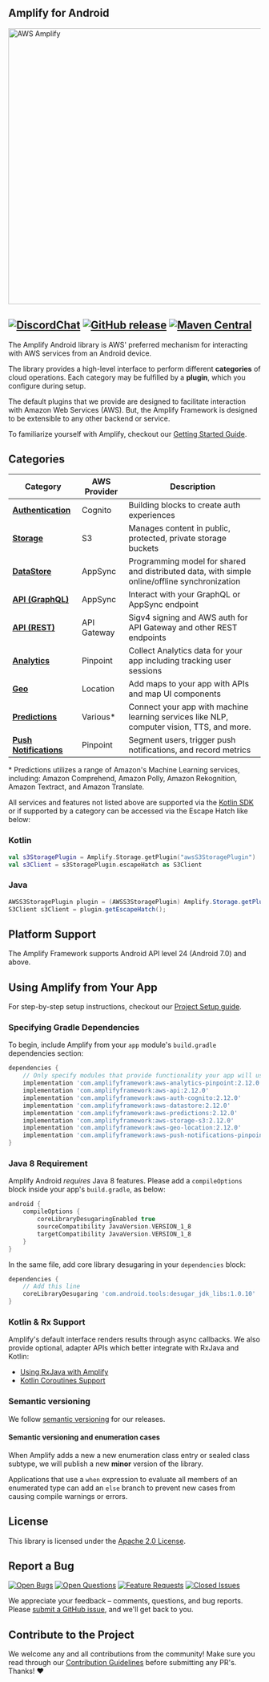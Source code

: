 ## Amplify for Android
<img src="https://s3.amazonaws.com/aws-mobile-hub-images/aws-amplify-logo.png" alt="AWS Amplify" width="550">

[![DiscordChat](https://img.shields.io/discord/308323056592486420?logo=discord)](https://discord.gg/jWVbPfC)
[![GitHub release](https://img.shields.io/github/release/aws-amplify/amplify-android.svg)](https://github.com/aws-amplify/amplify-android/releases)
[![Maven Central](https://img.shields.io/maven-central/v/com.amplifyframework/core.svg)](https://search.maven.org/search?q=g:com.amplifyframework%20a:core)
-------------------------------------------------------

The Amplify Android library is AWS' preferred mechanism for interacting
with AWS services from an Android device.

The library provides a high-level interface to perform different
**categories** of cloud operations. Each category may be fulfilled by a
**plugin**, which you configure during setup.

The default plugins that we provide are designed to facilitate
interaction with Amazon Web Services (AWS). But, the Amplify Framework
is designed to be extensible to any other backend or service.

To familiarize yourself with Amplify, checkout our [Getting Started
Guide](https://docs.amplify.aws/start/q/integration/android).

## Categories

| Category                                                                                                     | AWS Provider | Description                                                                                   |
|--------------------------------------------------------------------------------------------------------------|--------------|-----------------------------------------------------------------------------------------------|
| **[Authentication](https://docs.amplify.aws/lib/devpreview/getting-started/q/platform/android)**             | Cognito      | Building blocks to create auth experiences                                                    |
| **[Storage](https://docs.amplify.aws/lib/storage/getting-started/q/platform/android)**                       | S3           | Manages content in public, protected, private storage buckets                                 |
| **[DataStore](https://docs.amplify.aws/lib/datastore/getting-started/q/platform/android)**                   | AppSync      | Programming model for shared and distributed data, with simple online/offline synchronization |
| **[API (GraphQL)](https://docs.amplify.aws/lib/graphqlapi/getting-started/q/platform/android)**              | AppSync      | Interact with your GraphQL or AppSync endpoint                                                |
| **[API (REST)](https://docs.amplify.aws/lib/restapi/getting-started/q/platform/android)**                    | API Gateway  | Sigv4 signing and AWS auth for API Gateway and other REST endpoints                           |
| **[Analytics](https://docs.amplify.aws/lib/analytics/getting-started/q/platform/android)**                   | Pinpoint     | Collect Analytics data for your app including tracking user sessions                          |
| **[Geo](https://docs.amplify.aws/lib/geo/getting-started/q/platform/android)**                               | Location     | Add maps to your app with APIs and map UI components                                          |
| **[Predictions](https://docs.amplify.aws/lib/predictions/getting-started/q/platform/android)**               | Various*     | Connect your app with machine learning services like NLP, computer vision, TTS, and more.     |
| **[Push Notifications](https://docs.amplify.aws/lib/push-notifications/getting-started/q/platform/android)** | Pinpoint     | Segment users, trigger push notifications, and record metrics                                 |

\* Predictions utilizes a range of Amazon's Machine Learning services,
including: Amazon Comprehend, Amazon Polly, Amazon Rekognition, Amazon
Textract, and Amazon Translate.

All services and features not listed above are supported via the [Kotlin SDK](https://github.com/awslabs/aws-sdk-kotlin) or if supported by a category can be accessed via the Escape Hatch like below:

### Kotlin

```kotlin
val s3StoragePlugin = Amplify.Storage.getPlugin("awsS3StoragePlugin")
val s3Client = s3StoragePlugin.escapeHatch as S3Client
```

### Java

```java
AWSS3StoragePlugin plugin = (AWSS3StoragePlugin) Amplify.Storage.getPlugin("awsS3StoragePlugin");
S3Client s3Client = plugin.getEscapeHatch();
```

## Platform Support

The Amplify Framework supports Android API level 24 (Android 7.0) and above.

## Using Amplify from Your App

For step-by-step setup instructions, checkout our [Project Setup
guide](https://docs.amplify.aws/lib/project-setup/prereq/q/platform/android).

### Specifying Gradle Dependencies

To begin, include Amplify from your `app` module's `build.gradle`
dependencies section:

```groovy
dependencies {
    // Only specify modules that provide functionality your app will use
    implementation 'com.amplifyframework:aws-analytics-pinpoint:2.12.0'
    implementation 'com.amplifyframework:aws-api:2.12.0'
    implementation 'com.amplifyframework:aws-auth-cognito:2.12.0'
    implementation 'com.amplifyframework:aws-datastore:2.12.0'
    implementation 'com.amplifyframework:aws-predictions:2.12.0'
    implementation 'com.amplifyframework:aws-storage-s3:2.12.0'
    implementation 'com.amplifyframework:aws-geo-location:2.12.0'
    implementation 'com.amplifyframework:aws-push-notifications-pinpoint:2.12.0'
}
```

### Java 8 Requirement

Amplify Android _requires_ Java 8 features. Please add a `compileOptions`
block inside your app's `build.gradle`, as below:

```gradle
android {
    compileOptions {
        coreLibraryDesugaringEnabled true
        sourceCompatibility JavaVersion.VERSION_1_8
        targetCompatibility JavaVersion.VERSION_1_8
    }
}
```
In the same file, add core library desugaring in your `dependencies`
block:
```gradle
dependencies {
    // Add this line
    coreLibraryDesugaring 'com.android.tools:desugar_jdk_libs:1.0.10'
}
```

### Kotlin & Rx Support

Amplify's default interface renders results through async callbacks. We also provide optional, adapter APIs which better integrate with RxJava and Kotlin:

 - [Using RxJava with Amplify](https://docs.amplify.aws/lib/project-setup/rxjava/q/platform/android)
 - [Kotlin Coroutines Support](https://docs.amplify.aws/lib/project-setup/coroutines/q/platform/android)

### Semantic versioning

We follow [semantic versioning](https://semver.org/) for our releases.

#### Semantic versioning and enumeration cases

When Amplify adds a new a new enumeration class entry or sealed class subtype, we
will publish a new **minor** version of the library.

Applications that use a `when` expression to evaluate all members of an enumerated
type can add an `else` branch to prevent new cases from causing compile warnings
 or errors.

## License

This library is licensed under the [Apache 2.0 License](./LICENSE).

## Report a Bug

[![Open Bugs](https://img.shields.io/github/issues/aws-amplify/amplify-android/bug?color=d73a4a&label=bugs)](https://github.com/aws-amplify/amplify-android/issues?q=is%3Aissue+is%3Aopen+label%3Abug)
[![Open Questions](https://img.shields.io/github/issues/aws-amplify/amplify-android/question?color=558dfd&label=questions)](https://github.com/aws-amplify/amplify-android/issues?q=is%3Aissue+label%3A%22question%22+is%3Aopen)
[![Feature Requests](https://img.shields.io/github/issues/aws-amplify/amplify-android/feature-request?color=ff9001&label=feature%20requests)](https://github.com/aws-amplify/amplify-android/issues?q=is%3Aissue+label%3A%22feature-request%22+is%3Aopen+)
[![Closed Issues](https://img.shields.io/github/issues-closed/aws-amplify/amplify-android?color=%2325CC00)](https://github.com/aws-amplify/amplify-android/issues?q=is%3Aissue+is%3Aclosed+)

We appreciate your feedback – comments, questions, and bug reports. Please
[submit a GitHub issue](https://github.com/aws-amplify/amplify-android/issues),
and we'll get back to you.

## Contribute to the Project

We welcome any and all contributions from the community! Make sure you read through our [Contribution Guidelines](./CONTRIBUTING.md) before submitting any PR's. Thanks! ♥️
